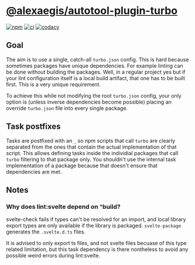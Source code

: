 # [@alexaegis/autotool-plugin-turbo](https://github.com/AlexAegis/js-tooling/tree/master/packages/autotool-plugin-turbo)

[![npm](https://img.shields.io/npm/v/@alexaegis/autotool-plugin-turbo/latest)](https://www.npmjs.com/package/@alexaegis/autotool-plugin-turbo)
[![ci](https://github.com/AlexAegis/js-tooling/actions/workflows/cicd.yml/badge.svg)](https://github.com/AlexAegis/js-tooling/actions/workflows/cicd.yml)
[![codacy](https://app.codacy.com/project/badge/Grade/7939332dc9454dc1b0529e720ff902e6)](https://www.codacy.com/gh/AlexAegis/js-tooling/dashboard?utm_source=github.com&utm_medium=referral&utm_content=AlexAegis/js-tooling&utm_campaign=Badge_Grade)

## Goal

The aim is to use a single, catch-all `turbo.json` config. This is hard because
sometimes packages have unique dependencies. For example linting can be done
without building the packages. Well, in a regular project yes but if your lint
configuration itself is a local build artifact, that one has to be built first.
This is a very unique requirement.

To achieve this while not modifying the root `turbo.json` config, your only
option is (unless inverse dependencies become possible) placing an override
`turbo.json` file into every single package.

## Task postfixes

Tasks are postfixed with an `_` so npm scripts that call `turbo` are clearly
separated from the ones that contain the actual implementation of that script.
This allows defining tasks inside the individial packages that call `turbo`
filtering to that package only. You shouldn't use the internal task
implementation of a package because that doesn't ensure that dependencies are
met.

## Notes

### Why does lint:svelte depend on ^build?

svelte-check fails if types can't be resolved for an import, and local library
export types are only available if the library is packaged. `svelte-package`
generates the `.svelte.d.ts` files.

It is advised to only export ts files, and not svelte files becuase of this type
related limitation, but this task dependency is there nontheless to avoid any
possible weird errors during lint:svelte.

